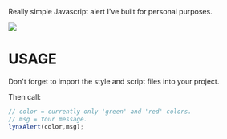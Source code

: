 Really simple Javascript alert I've built for personal purposes.

![](https://media.giphy.com/media/YBJBvBJPQcTguxwdC8/giphy.gif)

# USAGE

Don't forget to import the style and script files into your project.
 <link rel="stylesheet" href="lynxalert.css">
<script src="lynxalert.js"></script>

Then call:

```javascript
// color = currently only 'green' and 'red' colors.
// msg = Your message.
lynxAlert(color,msg);
```